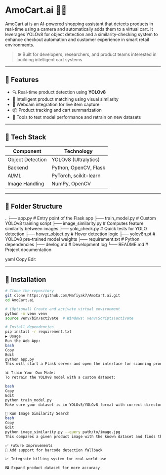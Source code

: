 # AmoCart.ai 🛒🤖

AmoCart.ai is an AI-powered shopping assistant that detects products in real-time using a camera and automatically adds them to a virtual cart. It leverages YOLOv8 for object detection and a similarity-checking system to enhance checkout automation and customer experience in smart retail environments.

> ⚙️ Built for developers, researchers, and product teams interested in building intelligent cart systems.

---

## 🚀 Features

- 🔍 Real-time product detection using **YOLOv8**
- 🧠 Intelligent product matching using visual similarity
- 📸 Webcam integration for live item capture
- 📦 Product tracking and cart summarization
- 🧪 Tools to test model performance and retrain on new datasets

---

## 🧰 Tech Stack

| Component        | Technology              |
|------------------|--------------------------|
| Object Detection | YOLOv8 (Ultralytics)     |
| Backend          | Python, OpenCV, Flask    |
| AI/ML            | PyTorch, scikit-learn    |
| Image Handling   | NumPy, OpenCV            |

---

## 📁 Folder Structure

.
├── app.py # Entry point of the Flask app
├── train_model.py # Custom YOLOv8 training script
├── image_similarity.py # Computes feature similarity between images
├── yolo_check.py # Quick tests for YOLO detection
├── hower_object.py # Hover detection logic
├── yolov8n.pt # YOLOv8 pre-trained model weights
├── requirement.txt # Python dependencies
├── devlog.md # Development log
└── README.md # Project documentation

yaml
Copy
Edit

---

## 🔧 Installation

```bash
# Clone the repository
git clone https://github.com/Mafiyak7/AmoCart.ai.git
cd AmoCart.ai

# (Optional) Create and activate virtual environment
python -m venv venv
source venv/bin/activate  # Windows: venv\Scripts\activate

# Install dependencies
pip install -r requirement.txt
▶️ Usage
Run the Web App:
bash
Copy
Edit
python app.py
This will start a Flask server and open the interface for scanning products via webcam.

📊 Train Your Own Model
To retrain the YOLOv8 model with a custom dataset:

bash
Copy
Edit
python train_model.py
Make sure your dataset is in YOLOv5/YOLOv8 format with correct directory structure and data.yaml config.

🧠 Run Image Similarity Search
bash
Copy
Edit
python image_similarity.py --query path/to/image.jpg
This compares a given product image with the known dataset and finds the closest match.

✅ Future Improvements
🔁 Add support for barcode detection fallback

📈 Integrate billing system for real-world use

🖼️ Expand product dataset for more accuracy
